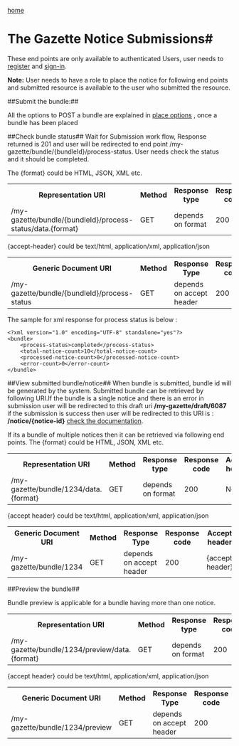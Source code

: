 [home](../home.md)
# The Gazette Notice Submissions#

These end points are only available to authenticated Users, user needs  to [register](authentication/registration.md) and [sign-in](authentication/sign-in.md).

**Note:** User needs to have a role to place the notice for following end points and submitted resource is available to the user who submitted the resource.

##Submit the bundle:##

 All the options to POST a bundle are explained in [place options](/place-options.md) , once a bundle has been placed
 
##Check bundle status##
Wait for Submission work flow, Response returned is 201 and user will be redirected to end point  /my-gazette/bundle/{bundleId}/process-status. User needs check the status and it should be completed.

The {format} could be HTML, JSON, XML etc.

<table>
<tr>
	<th>Representation URI</th>
	<th>Method</th>
	<th>Response type</th>
	<th>Response code</th>
	<th>Accept header​</th>
</tr>
<tr>
	<td>/my-gazette/bundle/{bundleId}/process-status/data.{format}</td>
	<td>GET</td>
	<td>depends on format</td>
	<td>200</td>
	<td>None</td>
</tr>
</table>

{accept-header} could be text/html, application/xml, application/json 

<table>
<tr>
	<th>Generic Document URI</th>
	<th>Method</th>
	<th>Response Type</th>
	<th>Response code</th>
	<th>Accept header​</th>
</tr>
<tr>
	<td>/my-gazette/bundle/{bundleId}/process-status</td>
	<td>GET</td>
	<td>depends on accept header</td>
	<td>200</td>
	<td>{accept-header}</td>
</tr>
</table>

The sample for xml response for process status is below :
	
	<?xml version="1.0" encoding="UTF-8" standalone="yes"?>
	<bundle>
		<process-status>completed</process-status>
		<total-notice-count>10</total-notice-count>
		<processed-notice-count>0</processed-notice-count>
		<error-count>0</error-count>
	</bundle>

##View submitted bundle/notice##
When bundle is submitted, bundle id will be generated by the system.
Submitted bundle can be retrieved by following URI.If the bundle is a single notice and there is an error in submission user will be redirected to this draft uri 
**/my-gazette/draft/6087**
if the submission is success then user will be redirected to 
this URI is : **/notice/{notice-id}** [check the documentation](notice.md).

If its a bundle of multiple notices then it can be retrieved via following end points.
The {format} could be HTML, JSON, XML etc.

<table>
<tr>
	<th>Representation URI</th>
	<th>Method</th>
	<th>Response type</th>
	<th>Response code</th>
	<th>Accept header​</th>
</tr>
<tr>
	<td>/my-gazette/bundle/1234/data.{format}</td>
	<td>GET</td>
	<td>depends on format</td>
	<td>200</td>
	<td>None</td>
</tr>
</table>

{accept header} could be text/html, application/xml, application/json

<table>
<tr>
	<th>Generic Document URI</th>
	<th>Method</th>
	<th>Response Type</th>
	<th>Response code</th>
	<th>Accept header​</th>
</tr>
<tr>
	<td>/my-gazette/bundle/1234</td>
	<td>GET</td>
	<td>depends on accept header</td>
	<td>200</td>
	<td>{accept header}</td>
</tr>
</table>

##Preview the bundle##

Bundle preview is applicable for a bundle having more than one notice.

<table>
<tr>
	<th>Representation URI</th>
	<th>Method</th>
	<th>Response type</th>
	<th>Response code</th>
	<th>Accept header​</th>
</tr>
<tr>
	<td>/my-gazette/bundle/1234/preview/data.{format}</td>
	<td>GET</td>
	<td>depends on format</td>
	<td>200</td>
	<td>None</td>
</tr>
</table>

{accept header} could be text/html, application/xml, application/json 

<table>
<tr>
	<th>Generic Document URI</th>
	<th>Method</th>
	<th>Response Type</th>
	<th>Response code</th>
	<th>Accept header​</th>
</tr>
<tr>
	<td>/my-gazette/bundle/1234/preview</td>
	<td>GET</td>
	<td>depends on accept header</td>
	<td>200</td>
	<td>{accept header}</td>
</tr>
</table>